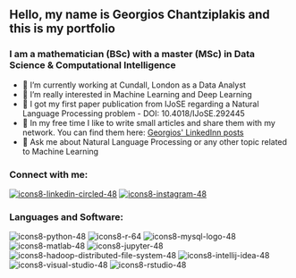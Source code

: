 ## Hello, my name is Georgios Chantziplakis and this is my portfolio

### I am a mathematician (BSc) with a master (MSc) in Data Science & Computational Intelligence

- 🔭 I’m currently working at Cundall, London as a Data Analyst
- 🌱 I’m really interested in Machine Learning and Deep Learning
- :blue_book: I got my first paper publication from IJoSE regarding a Natural Language Processing problem - DOI: 10.4018/IJoSE.292445
- :notebook: In my free time I like to write small articles and share them with my network. You can find them here: [Georgios' LinkedInn posts](https://www.linkedin.com/in/giorgos-xantziplakis/recent-activity/posts/)
- 💬 Ask me about Natural Language Processing or any other topic related to Machine Learning

### Connect with me:

[![icons8-linkedin-circled-48](https://user-images.githubusercontent.com/74146104/166147630-6f0c9a0b-b056-4bf8-bd8b-99a7985216b0.png)](https://www.linkedin.com/in/giorgos-xantziplakis/)
[![icons8-instagram-48](https://user-images.githubusercontent.com/74146104/166147777-3fb9b854-dad7-423b-8d2c-3f880d700f95.png)](https://www.instagram.com/giorgos_chantziplakis/)

### Languages and Software:

![icons8-python-48](https://user-images.githubusercontent.com/74146104/166147977-5062414c-1a16-4ee6-b234-7b1bfb49a282.png)
![icons8-r-64](https://user-images.githubusercontent.com/74146104/166147995-75925b76-e10f-46f2-88f2-5384ee4fa1eb.png)
![icons8-mysql-logo-48](https://user-images.githubusercontent.com/74146104/166148001-7d1dc12c-6a95-436c-a4ef-683d2d62a9ac.png)
![icons8-matlab-48](https://user-images.githubusercontent.com/74146104/166148019-c57aaeb5-ce37-472f-8202-438fb41d5101.png)
![icons8-jupyter-48](https://user-images.githubusercontent.com/74146104/166148009-bc70ccb8-7343-4b74-bbb5-2ba300ae5a3e.png)
![icons8-hadoop-distributed-file-system-48](https://user-images.githubusercontent.com/74146104/166148028-f928ba47-4d16-4610-bd65-78c949e8c403.png)
![icons8-intellij-idea-48](https://user-images.githubusercontent.com/74146104/166148035-79d6b72e-ce79-409e-b614-28240375e82d.png)
![icons8-visual-studio-48](https://user-images.githubusercontent.com/74146104/166148085-fe695ab7-f084-45af-9d88-a74f46972ca0.png)
![icons8-rstudio-48](https://user-images.githubusercontent.com/74146104/166148095-0b09ece8-9800-4709-b10f-49a6a5d5d28d.png)

